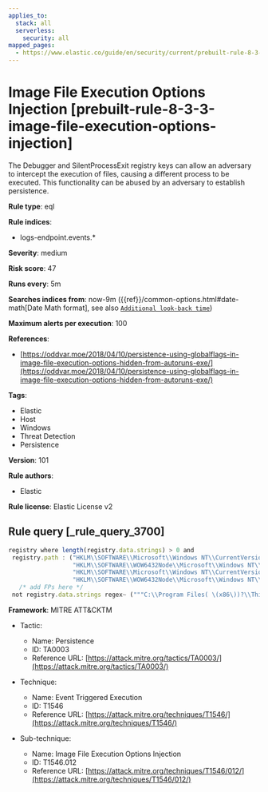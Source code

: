 ```yaml
---
applies_to:
  stack: all
  serverless:
    security: all
mapped_pages:
  - https://www.elastic.co/guide/en/security/current/prebuilt-rule-8-3-3-image-file-execution-options-injection.html
---
```


# Image File Execution Options Injection [prebuilt-rule-8-3-3-image-file-execution-options-injection]

The Debugger and SilentProcessExit registry keys can allow an adversary to intercept the execution of files, causing a different process to be executed. This functionality can be abused by an adversary to establish persistence.

**Rule type**: eql

**Rule indices**:

* logs-endpoint.events.*

**Severity**: medium

**Risk score**: 47

**Runs every**: 5m

**Searches indices from**: now-9m ({{ref}}/common-options.html#date-math[Date Math format], see also [`Additional look-back time`](docs-content://solutions/security/detect-and-alert/create-detection-rule.md#rule-schedule))

**Maximum alerts per execution**: 100

**References**:

* [https://oddvar.moe/2018/04/10/persistence-using-globalflags-in-image-file-execution-options-hidden-from-autoruns-exe/](https://oddvar.moe/2018/04/10/persistence-using-globalflags-in-image-file-execution-options-hidden-from-autoruns-exe/)

**Tags**:

* Elastic
* Host
* Windows
* Threat Detection
* Persistence

**Version**: 101

**Rule authors**:

* Elastic

**Rule license**: Elastic License v2

## Rule query [_rule_query_3700]

```js
registry where length(registry.data.strings) > 0 and
 registry.path : ("HKLM\\SOFTWARE\\Microsoft\\Windows NT\\CurrentVersion\\Image File Execution Options\\*.exe\\Debugger",
                  "HKLM\\SOFTWARE\\WOW6432Node\\Microsoft\\Windows NT\\CurrentVersion\\Image File Execution Options\\*\\Debugger",
                  "HKLM\\SOFTWARE\\Microsoft\\Windows NT\\CurrentVersion\\SilentProcessExit\\*\\MonitorProcess",
                  "HKLM\\SOFTWARE\\WOW6432Node\\Microsoft\\Windows NT\\CurrentVersion\\SilentProcessExit\\*\\MonitorProcess") and
   /* add FPs here */
 not registry.data.strings regex~ ("""C:\\Program Files( \(x86\))?\\ThinKiosk\\thinkiosk\.exe""", """.*\\PSAppDeployToolkit\\.*""")
```

**Framework**: MITRE ATT&CKTM

* Tactic:

    * Name: Persistence
    * ID: TA0003
    * Reference URL: [https://attack.mitre.org/tactics/TA0003/](https://attack.mitre.org/tactics/TA0003/)

* Technique:

    * Name: Event Triggered Execution
    * ID: T1546
    * Reference URL: [https://attack.mitre.org/techniques/T1546/](https://attack.mitre.org/techniques/T1546/)

* Sub-technique:

    * Name: Image File Execution Options Injection
    * ID: T1546.012
    * Reference URL: [https://attack.mitre.org/techniques/T1546/012/](https://attack.mitre.org/techniques/T1546/012/)



